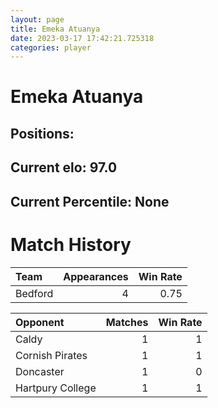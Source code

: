 ```yaml
---  
layout: page  
title: Emeka Atuanya  
date: 2023-03-17 17:42:21.725318  
categories: player  
---
```

# Emeka Atuanya

## Positions: 

## Current elo: 97.0

## Current Percentile: None

# Match History


| Team    |   Appearances |   Win Rate |
|:--------|--------------:|-----------:|
| Bedford |             4 |       0.75 |

| Opponent         |   Matches |   Win Rate |
|:-----------------|----------:|-----------:|
| Caldy            |         1 |          1 |
| Cornish Pirates  |         1 |          1 |
| Doncaster        |         1 |          0 |
| Hartpury College |         1 |          1 |